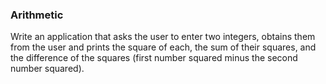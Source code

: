 ### Arithmetic

Write an application that asks the user to enter two integers, obtains them from
the user and prints the square of each, the sum of their squares, and the difference of the squares (first
number squared minus the second number squared).